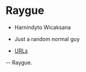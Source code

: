 ---
---

# Raygue

*  Harnindyto Wicaksana
* Just a random normal guy

* [URLs](URLs/)


-- Raygue.


